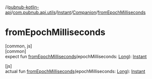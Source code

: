 //[pubnub-kotlin-api](../../../../index.md)/[com.pubnub.api.utils](../../index.md)/[Instant](../index.md)/[Companion](index.md)/[fromEpochMilliseconds](from-epoch-milliseconds.md)

# fromEpochMilliseconds

[common, js]\
[common]\
expect fun [fromEpochMilliseconds](from-epoch-milliseconds.md)(epochMilliseconds: [Long](https://kotlinlang.org/api/latest/jvm/stdlib/kotlin-stdlib/kotlin/-long/index.html)): [Instant](../index.md)

[js]\
actual fun [fromEpochMilliseconds](from-epoch-milliseconds.md)(epochMilliseconds: [Long](https://kotlinlang.org/api/latest/jvm/stdlib/kotlin-stdlib/kotlin/-long/index.html)): [Instant](../index.md)
